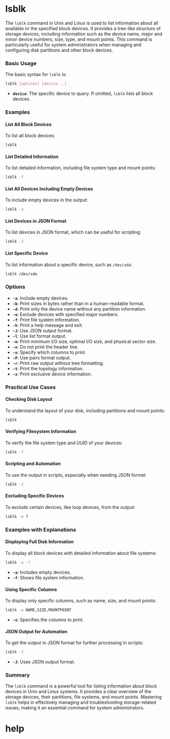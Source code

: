 # lsblk
The `lsblk` command in Unix and Linux is used to list information about all available or the specified block devices. It provides a tree-like structure of storage devices, including information such as the device name, major and minor device numbers, size, type, and mount points. This command is particularly useful for system administrators when managing and configuring disk partitions and other block devices.

### Basic Usage

The basic syntax for `lsblk` is:

```sh
lsblk [options] [device...]
```

- **`device`**: The specific device to query. If omitted, `lsblk` lists all block devices.

### Examples

#### List All Block Devices

To list all block devices:

```sh
lsblk
```

#### List Detailed Information

To list detailed information, including file system type and mount points:

```sh
lsblk -f
```

#### List All Devices Including Empty Devices

To include empty devices in the output:

```sh
lsblk -a
```

#### List Devices in JSON Format

To list devices in JSON format, which can be useful for scripting:

```sh
lsblk -J
```

#### List Specific Device

To list information about a specific device, such as `/dev/sda`:

```sh
lsblk /dev/sda
```

### Options

- **`-a`**: Include empty devices.
- **`-b`**: Print sizes in bytes rather than in a human-readable format.
- **`-d`**: Print only the device name without any partition information.
- **`-e`**: Exclude devices with specified major numbers.
- **`-f`**: Print file system information.
- **`-h`**: Print a help message and exit.
- **`-J`**: Use JSON output format.
- **`-l`**: Use list format output.
- **`-m`**: Print minimum I/O size, optimal I/O size, and physical sector size.
- **`-n`**: Do not print the header line.
- **`-o`**: Specify which columns to print.
- **`-P`**: Use pairs format output.
- **`-r`**: Print raw output without tree formatting.
- **`-t`**: Print the topology information.
- **`-x`**: Print exclusive device information.

### Practical Use Cases

#### Checking Disk Layout

To understand the layout of your disk, including partitions and mount points:

```sh
lsblk
```

#### Verifying Filesystem Information

To verify the file system type and UUID of your devices:

```sh
lsblk -f
```

#### Scripting and Automation

To use the output in scripts, especially when needing JSON format:

```sh
lsblk -J
```

#### Excluding Specific Devices

To exclude certain devices, like loop devices, from the output:

```sh
lsblk -e 7
```

### Examples with Explanations

#### Displaying Full Disk Information

To display all block devices with detailed information about file systems:

```sh
lsblk -a -f
```

- **`-a`**: Includes empty devices.
- **`-f`**: Shows file system information.

#### Using Specific Columns

To display only specific columns, such as name, size, and mount points:

```sh
lsblk -o NAME,SIZE,MOUNTPOINT
```

- **`-o`**: Specifies the columns to print.

#### JSON Output for Automation

To get the output in JSON format for further processing in scripts:

```sh
lsblk -J
```

- **`-J`**: Uses JSON output format.

### Summary

The `lsblk` command is a powerful tool for listing information about block devices in Unix and Linux systems. It provides a clear overview of the storage devices, their partitions, file systems, and mount points. Mastering `lsblk` helps in effectively managing and troubleshooting storage-related issues, making it an essential command for system administrators.

# help 

```

```
